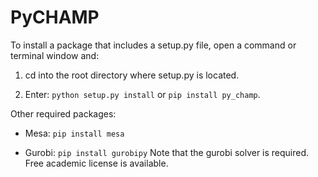 # PyCHAMP

To install a package that includes a setup.py file, open a command or terminal window and:

1. cd into the root directory where setup.py is located.

2. Enter: `python setup.py install` or  `pip install py_champ`.

Other required packages:

- Mesa: `pip install mesa`

- Gurobi: `pip install gurobipy`  Note that the gurobi solver is required. Free academic license is available.
